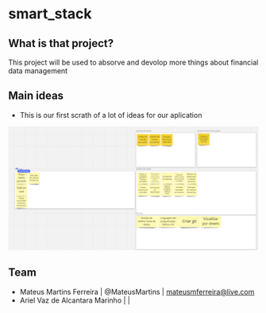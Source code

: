 # smart_stack

## What is that project?
This project will be used to absorve and devolop more things about financial data management

## Main ideas
- This is our first scrath of a lot of ideas for our aplication

![first_ideas](https://github.com/MateusMartins/smart_stack/blob/main/documentation/brain_storming.png)

## Team 
- Mateus Martins Ferreira | @MateusMartins | mateusmferreira@live.com
- Ariel Vaz de Alcantara Marinho | | 
